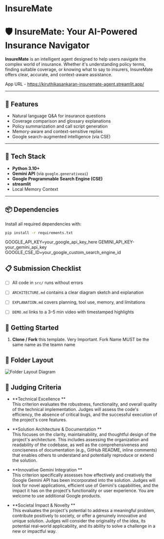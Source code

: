 # InsureMate

# 🛡️ InsureMate: Your AI-Powered Insurance Navigator

**InsureMate** is an intelligent agent designed to help users navigate the complex world of insurance. Whether it's understanding policy terms, finding suitable coverage, or knowing what to say to insurers, InsureMate offers clear, accurate, and context-aware assistance.

App URL - https://kiruthikasankaran-insuremate-agent.streamlit.app/

---

## 🚀 Features

- Natural language Q&A for insurance questions
- Coverage comparison and glossary explanations
- Policy summarization and call script generation
- Memory-aware and context-sensitive replies
- Google search-augmented intelligence (via CSE)

---

## 🧰 Tech Stack

- **Python 3.10+**
- **Gemini API** (via `google.generativeai`)
- **Google Programmable Search Engine (CSE)**
- **streamlit**
- Local Memory Context

---

## 📦 Dependencies

Install all required dependencies with:

```bash
pip install -r requirements.txt
```

GOOGLE_API_KEY=your_google_api_key_here
GEMINI_API_KEY-your_gemini_api_key
GOOGLE_CSE_ID=your_google_custom_search_engine_id


## 📋 Submission Checklist

- [ ] All code in `src/` runs without errors  
- [ ] `ARCHITECTURE.md` contains a clear diagram sketch and explanation  
- [ ] `EXPLANATION.md` covers planning, tool use, memory, and limitations  
- [ ] `DEMO.md` links to a 3–5 min video with timestamped highlights  


## 🚀 Getting Started

1. **Clone / Fork** this template.  Very Important. Fork Name MUST be the same name as the teamn name


## 📂 Folder Layout

![Folder Layout Diagram](images/folder-githb.png)



## 🏅 Judging Criteria

- **Technical Excellence **  
  This criterion evaluates the robustness, functionality, and overall quality of the technical implementation. Judges will assess the code's efficiency, the absence of critical bugs, and the successful execution of the project's core features.

- **Solution Architecture & Documentation **  
  This focuses on the clarity, maintainability, and thoughtful design of the project's architecture. This includes assessing the organization and readability of the codebase, as well as the comprehensiveness and conciseness of documentation (e.g., GitHub README, inline comments) that enables others to understand and potentially reproduce or extend the solution.

- **Innovative Gemini Integration **  
  This criterion specifically assesses how effectively and creatively the Google Gemini API has been incorporated into the solution. Judges will look for novel applications, efficient use of Gemini's capabilities, and the impact it has on the project's functionality or user experience. You are welcome to use additional Google products.

- **Societal Impact & Novelty **  
  This evaluates the project's potential to address a meaningful problem, contribute positively to society, or offer a genuinely innovative and unique solution. Judges will consider the originality of the idea, its potential real‑world applicability, and its ability to solve a challenge in a new or impactful way.


